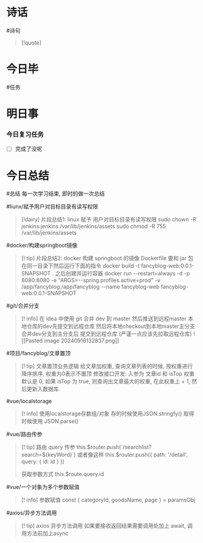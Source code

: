 # 诗话
#诗句 
> [!quote]

# 今日毕
#任务

# 明日事



### 今日复习任务
- [ ] 完成了没呢

# 今日总结
#总结
	每一次学习结束, 即时的做一次总结

#liunx/赋予用户对目标目录有读写权限
> [!dairy] 片段总结1: linux 赋予 用户对目标目录有读写权限
> sudo chown -R jenkins:jenkins /var/lib/jenkins/assets
sudo chmod -R 755 /var/lib/jenkins/assets

#docker/构建springboot镜像 
> [! tip] 片段总结2: docker 构建 springboot 的镜像
> Dockerfile 要和 jar 包在同一目录下然后运行下面的指令
> docker build -t fancyblog-web:0.0.1-SNAPSHOT .
> 之后创建并运行容器
docker run --restart=always -d -p 8080:8080 -e "ARGS=--spring.profiles.active=prod" -v /app/fancyblog:/app/fancyblog --name fancyblog-web fancyblog-web:0.0.1-SNAPSHOT

#git/合并分支
> [! info] 在 idea 中使用 git 合并 dev 到 master 然后推送到远程master
> 本地仓库的dev先提交到远程仓库 然后将本地checkout到本地master主分支 合并dev分支到主分支后 提交到远程仓库
> (严谨一点应该先拉取远程仓库)
> ![[Pasted image 20240918132837.png]]
>

#项目/fancyblog/文章置顶
> [! tip] 文章置顶业务逻辑
> 给文章加权重, 查询文章列表的时候, 按权重进行降序排序, 权重为0表示不置顶
> 修改接口开发: 入参为 文章id 和 isTop 权重默认是 0, 如果 isTop 为 true, 则查询出文章最大的权重, 在此权重上 + 1, 然后更新入数据库.


#vue/localstorage
> [! info] 使用localstorage存数组/对象
> 存的时候使用JSON.stringfy()
> 取得时候使用 JSON.parse()

#vue/路由传参
> [! tip] 路由 query 传参
> this.\$router.push(\`/searchlist?search=\${keyWord}\`)
> 或者像这样
> this.$router.push({ path: '/detail', query: { id: id } })
> 
> 获取参数方式
> this.$route.query.id

#vue/一个对象为多个参数赋值
> [! info] 参数赋值
> const { categoryId, goodsName, page } = paramsObj

#axios/异步方法调用
> [! tip] axios 异步方法调用
> 如果要接收返回结果需要调用处加上 await, 调用方法前加上async








